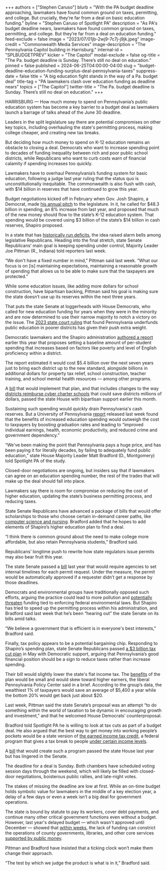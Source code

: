 +++
authors = ["Stephen Caruso"]
blurb = "With the PA budget deadline approaching, lawmakers have found common ground on taxes, permitting, and college. But crucially, they’re far from a deal on basic education funding."
byline = "Stephen Caruso of Spotlight PA"
description = "As PA's budget deadline nears, lawmakers have found common ground on taxes, permitting, and college. But they’re far from a deal on education funding."
feed-exclude = false
image = "2023/07/01jb-2wj9-7c7j-j9jk.jpeg"
image-credit = "Commonwealth Media Services"
image-description = "The Pennsylvania Capitol building in Harrisburg."
internal-id = "SPLBUDGETPREV"
kicker = "The Capitol"
modal-exclude = false
og-title = "The Pa. budget deadline is Sunday. There’s still no deal on education."
pinned = false
published = 2024-06-25T04:00:00-04:00
slug = "budget-deadline-education-funding-surplus-deal-pennsylvania-taxes"
suppress-date = false
title = "A big education fight stands in the way of a Pa. budget deal"
title-tag = "PA lawmakers clash over education funding as deadline nears"
topics = ["The Capitol"]
twitter-title = "The Pa. budget deadline is Sunday. There’s still no deal on education."
+++

HARRISBURG — How much money to spend on Pennsylvania’s public education system has become a key barrier to a budget deal as lawmakers launch a barrage of talks ahead of the June 30 deadline.

Leaders in the split legislature say there are potential compromises on other key topics, including overhauling the state&#39;s permitting process, making college cheaper, and creating new tax breaks.

But deciding how much money to spend on K-12 education remains an obstacle to closing a deal. Democrats who want to increase spending point to decades of funding inequality between rich and poor public school districts, while Republicans who want to curb costs warn of financial calamity if spending increases too quickly.

<script src="https://www.spotlightpa.org/embed.js" async></script><div data-spl-embed-version="1" data-spl-src="https://www.spotlightpa.org/embeds/newsletter/"></div>

Lawmakers have to overhaul Pennsylvania’s funding system for basic education, following a judge last year ruling that the status quo is unconstitutionally inequitable. The commonwealth is also flush with cash, with $14 billion in reserves that have continued to grow this year.

Budget negotiations kicked off in February when Gov. Josh Shapiro, a Democrat, made <a href="https://www.spotlightpa.org/news/2024/02/pennsylvania-josh-shapiro-budget-2024-education-legal-marijuana-skill-games/">his annual pitch</a> to the legislature. In it, he called for $48.3 billion in spending, an 8% increase from last year, and proposed that much of the new money should flow to the state’s K-12 education system. That spending would be covered using $3 billion of the state’s $14 billion in cash reserves, Shapiro proposed.

In a state that has <a href="https://www.spotlightpa.org/news/2024/03/pennsylvania-budget-josh-shapiro-surplus-structural-deficit-explainer/">historically run deficits</a>, the idea raised alarm bells among legislative Republicans. Heading into the final stretch, state Senate Republicans’ main goal is keeping spending under control, Majority Leader Joe Pittman (R., Indiana) told reporters last week.

“We don&#39;t have a fixed number in mind,” Pittman said last week. “What our focus is on \[is\] maintaining expectations, maintaining a reasonable growth of spending that allows us to be able to make sure that the taxpayers are protected.”

While some education issues, like adding more dollars for school construction, have bipartisan backing, Pittman said his goal is making sure the state doesn’t use up its reserves within the next three years.

That puts the state Senate at loggerheads with House Democrats, who called for new education funding for years when they were in the minority and are now determined to use their narrow majority to notch a victory on the issue. The <a href="https://www.spotlightpa.org/news/2023/02/pa-public-school-funding-lawsuit-state-budget-billions/#:~:text=A%20Commonwealth%20Court%20judge%20ruled,state%20Supreme%20Court%20is%20possible.">2023 state court ruling</a> that found Pennsylvania underfunds public education in poorer districts has given their push extra weight.

Democratic lawmakers and the Shapiro administration <a href="https://www.spotlightpa.org/news/2024/01/pennsylvania-public-school-funding-lawsuit-report-recommendations/">authored a report</a> earlier this year that proposes setting a baseline amount of per-student spending that increases based on factors like poverty and level of English proficiency within a district.

The report estimated it would cost $5.4 billion over the next seven years just to bring each district up to the new standard, alongside billions in additional dollars for property tax relief, school construction, teacher training, and school mental health resources — among other programs.

A <a href="https://web.archive.org/20240605030359/https://www.legis.state.pa.us/cfdocs/billInfo/billInfo.cfm?sYear=2023&amp;sInd=0&amp;body=H&amp;type=B&amp;bn=2370">bill</a> that would implement that plan, and that includes changes to the way <a href="https://www.spotlightpa.org/news/2024/06/pennsylvania-education-public-school-district-cyber-charter-reform-funding/">districts reimburse cyber charter schools</a> that could save districts millions of dollars, passed the state House with bipartisan support earlier this month.

Sustaining such spending would quickly drain Pennsylvania&#39;s cash reserves. But a University of Pennsylvania <a href="https://web.archive.org/20240618182321/https://static1.squarespace.com/static/583b86882e69cfc61c6c26dc/t/667097578a1eff2ba02be3b7/1718654807811/CBCSE_PAReport_061724.pdf">report</a> released last week found that the benefits of increased education spending would outweigh the cost to taxpayers by boosting graduation rates and leading to “improved individual earnings, health, economic productivity, and reduced crime and government dependency.”

“We&#39;ve been making the point that Pennsylvania pays a huge price, and has been paying it for literally decades, by failing to adequately fund public education,” state House Majority Leader Matt Bradford (D., Montgomery) told Spotlight PA of the study.

Closed-door negotiations are ongoing, but insiders say that if lawmakers can agree on an education spending number, the rest of the trades that will make up the deal should fall into place.

Lawmakers say there is room for compromise on reducing the cost of higher education, updating the state’s business permitting process, and reducing taxes.

State Senate Republicans have advanced a package of bills that would offer scholarships to those who choose certain in-demand career paths, like <a href="https://www.spotlightpa.org/news/2024/06/pennsylvania-college-affordability-legislature-budget/">computer science and nursing</a>. Bradford added that he hopes to add elements of Shapiro’s higher education plan to find a deal.

“I think there is common ground about the need to make college more affordable, but also retain Pennsylvania students,” Bradford said.

Republicans’ longtime push to rewrite how state regulators issue permits may also bear fruit this year.

The state Senate passed a <a href="https://web.archive.org/20240117184051/https://www.legis.state.pa.us/CFDOCS/Legis/PN/Public/btCheck.cfm?txtType=PDF&amp;sessYr=2023&amp;sessInd=0&amp;billBody=S&amp;billTyp=B&amp;billNbr=0350&amp;pn=0718">bill</a> last year that would require agencies to set internal timelines for each permit request. Under the measure, the permit would be automatically approved if a requester didn’t get a response by those deadlines.

Democrats and environmental groups have traditionally opposed such efforts, arguing the practice could lead to more pollution and <a href="https://web.archive.org/20240625111148/https://www.epa.gov/caa-permitting/delegation-clean-air-act-authority">potentially threaten</a> funding tied to enforcing federal environmental laws. But Shapiro has tried to speed up the permitting process within his administration, and Bradford said last week that he’s been “hearing out” the state Senate on its bills amid talks.

“We believe a government that is efficient is in everyone&#39;s best interests,” Bradford said.

Finally, tax policy appears to be a potential bargaining chip. Responding to Shapiro’s spending plan, state Senate Republicans passed <a href="https://web.archive.org/20240510080906/https://www.legis.state.pa.us/cfdocs/billInfo/billInfo.cfm?sYear=2023&amp;sInd=0&amp;body=S&amp;type=B&amp;bn=0269">a $3 billion tax cut plan</a> in May with Democratic support, arguing that Pennsylvania’s good financial position should be a sign to reduce taxes rather than increase spending.

Their bill would slightly lower the state&#39;s flat income tax. The <a href="https://web.archive.org/20240520093704/https://pennpolicy.org/republicans-choose-tax-cuts-for-the-rich-over-funding-education/">benefits</a> of the plan would be small and would skew toward higher earners, the liberal Pennsylvania Policy Center said in a brief. According to the group’s data, the wealthiest 1% of taxpayers would save an average of $5,400 a year while the bottom 20% would get back just about $20.

Last week, Pittman said the state Senate’s proposal was an attempt “to do something within the world of taxation to be dynamic in encouraging growth and investment,” and that he welcomed House Democrats’ counterproposal.

Bradford told Spotlight PA he is willing to look at tax cuts as part of a budget deal. He also argued that the best way to get money into working people’s pockets would be a state version of <a href="https://www.spotlightpa.org/news/2023/06/pa-child-care-earned-income-tax-credit-legislature-budget-shapiro/">the earned income tax credit</a>, a federal program that gives a tax break to people <a href="https://web.archive.org/20240101204659/https://www.irs.gov/credits-deductions/individuals/earned-income-tax-credit/earned-income-and-earned-income-tax-credit-eitc-tables#EITC%20Tables">under certain income levels</a>.

A <a href="https://web.archive.org/20240130062537/https://www.legis.state.pa.us/cfdocs/billInfo/billInfo.cfm?sYear=2023&amp;sInd=0&amp;body=H&amp;type=B&amp;bn=1272">bill</a> that would create such a program passed the state House last year but has lingered in the Senate.

<script src="https://www.spotlightpa.org/embed.js" async></script><div data-spl-embed-version="1" data-spl-src="https://www.spotlightpa.org/embeds/donate/"></div>

The deadline for a deal is Sunday. Both chambers have scheduled voting session days through the weekend, which will likely be filled with closed-door negotiations, boisterous public rallies, and late-night votes.

The stakes of missing the deadline are low at first. While an on-time budget holds symbolic value for lawmakers in the middle of a key election year, a delay of a few days or even a week isn’t a big deal for government operations.

The state is bound by statute to pay its workers, cover debt payments, and continue many other critical government functions even without a budget. However, last year&#39;s delayed budget — which wasn&#39;t approved until December — showed that <a href="https://www.spotlightpa.org/news/2023/07/pennsylvania-legislature-shapiro-voucher-budget-impasse-consequences/">within weeks</a>, the lack of funding can constrict the operations of county governments, libraries, and other core services <a href="https://www.spotlightpa.org/news/2023/11/pennsylvania-budget-2023-impasse-library-community-college-funding/">supported by public money</a>.

Pittman and Bradford have insisted that a ticking clock won’t make them change their approach.

“The test by which we judge the product is what is in it,” Bradford said.

